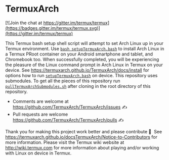 TermuxArch
===============
[![Join the chat at https://gitter.im/termux/termux](https://badges.gitter.im/termux/termux.svg)](https://gitter.im/termux/termux)

This Termux bash setup shell script will attempt to set Arch Linux up in your Termux environment.  Use [`bash setupTermuxArch.bash`](https://termuxarch.github.io/TermuxArch/setupTermuxArch.bash) to install Arch Linux in a Termux PRoot container on your Android smartphone and tablet, and Chromebook too.  When successfully completed, you will be experiencing the pleasure of the Linux command prompt in Arch Linux in Termux on your device.  See https://termuxarch.github.io/TermuxArch/docs/install for options how to run [`setupTermuxArch.bash`](https://termuxarch.github.io/TermuxArch/setupTermuxArch.bash) on device.  This repository uses submodules.  To get all the pieces of this repository run [`pullTermuxArchSubmodules.sh`](https://termuxarch.github.io/TermuxArch/pullTermuxArchSubmodules.sh) after cloning in the root directory of this repository.  

* Comments are welcome at https://github.com/TermuxArch/TermuxArch/issues ✍ 
* Pull requests are welcome https://github.com/TermuxArch/TermuxArch/pulls ✍ 

Thank you for making this project work better and please contribute 🔆  See https://termuxarch.github.io/docsTermuxArch/Notice-to-Contributors for more information.  Please visit the Termux wiki website at http://wiki.termux.com for more information about playing and/or working with Linux on device in Termux.


